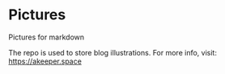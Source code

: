 # Pictures
Pictures for markdown

The repo is used to store blog illustrations. 
For more info, visit: https://akeeper.space
